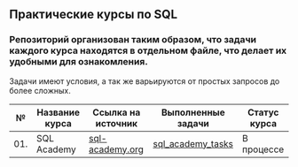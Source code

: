 ## Практические курсы по SQL

### Репозиторий организован таким образом, что задачи каждого курса находятся в отдельном файле, что делает их удобными для ознакомления.
Задачи имеют условия, а так же варьируются от простых запросов до более сложных.

| №| Название курса| Ссылка на источник | Выполненные задачи |Статус курса |
|---|-----------|-----------|------------------|--------------|
|01.|SQL Academy|[sql-academy.org](https://sql-academy.org/ru/trainer)|[sql_academy_tasks](https://github.com/alexkandinsky/sql_tasks/blob/main/sql_academy_tasks.ipynb)| В процессе|
